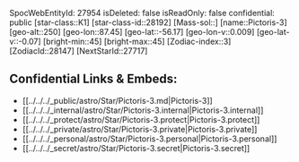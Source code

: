 ﻿---
location: [-56.17,-87.45,250]
type: Star
tags:
- astro/Star

---
SpocWebEntityId: 27954
isDeleted: false
isReadOnly: false
confidential: public
[star-class::K1]
[star-class-id::28192]
[Mass-sol::]
[name::Pictoris-3]
[geo-alt::250]
[geo-lon::87.45]
[geo-lat::-56.17]
[geo-lon-v::0.009]
[geo-lat-v::-0.07]
[bright-min::45]
[bright-max::45]
[Zodiac-index::3]
[ZodiacId::28147]
[NextStarId::27717]



## Confidential Links & Embeds: 
- [[../../../_public/astro/Star/Pictoris-3.md|Pictoris-3]] 
- [[../../../_internal/astro/Star/Pictoris-3.internal|Pictoris-3.internal]] 
- [[../../../_protect/astro/Star/Pictoris-3.protect|Pictoris-3.protect]] 
- [[../../../_private/astro/Star/Pictoris-3.private|Pictoris-3.private]] 
- [[../../../_personal/astro/Star/Pictoris-3.personal|Pictoris-3.personal]] 
- [[../../../_secret/astro/Star/Pictoris-3.secret|Pictoris-3.secret]] 
